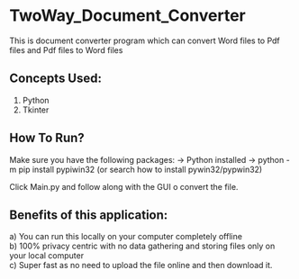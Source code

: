 # TwoWay_Document_Converter
This is document converter program which can convert Word files to Pdf files and Pdf files to Word files

## Concepts Used:
1) Python
2) Tkinter

## How To Run?
Make sure you have the following packages:
  -> Python installed
  -> python -m pip install pypiwin32 (or search how to install pywin32/pypwin32)
  
Click Main.py and follow along with the GUI o convert the file.

## Benefits of this application:
a) You can run this locally on your computer completely offline </br>
b) 100% privacy centric with no data gathering and storing files only on your local computer </br>
c) Super fast as no need to upload the file online and then download it. </br>
